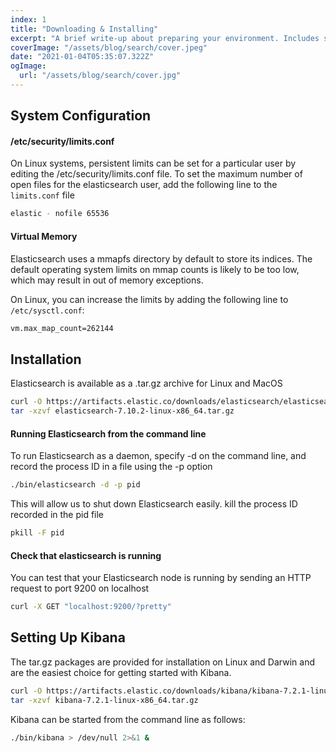 ```yaml
---
index: 1
title: "Downloading & Installing"
excerpt: "A brief write-up about preparing your environment. Includes setting up elasticsearch in your local/remote linux based environment. Also need kibana as it has UI for interacting with elasticsearch"
coverImage: "/assets/blog/search/cover.jpeg"
date: "2021-01-04T05:35:07.322Z"
ogImage:
  url: "/assets/blog/search/cover.jpg"
---
```


## System Configuration

#### /etc/security/limits.conf

On Linux systems, persistent limits can be set for a particular user by editing the /etc/security/limits.conf file. To set the maximum number of open files for the elasticsearch user, add the following line to the `limits.conf` file

```bash
elastic - nofile 65536
```

#### Virtual Memory

Elasticsearch uses a mmapfs directory by default to store its indices. The default operating system limits on mmap counts is likely to be too low, which may result in out of memory exceptions.

On Linux, you can increase the limits by adding the following line to `/etc/sysctl.conf`:

```bash
vm.max_map_count=262144
```

## Installation

Elasticsearch is available as a .tar.gz archive for Linux and MacOS

```bash
curl -O https://artifacts.elastic.co/downloads/elasticsearch/elasticsearch-7.10.2-linux-x86_64.tar.gz
tar -xzvf elasticsearch-7.10.2-linux-x86_64.tar.gz
```

#### Running Elasticsearch from the command line

To run Elasticsearch as a daemon, specify -d on the command line, and record the process ID in a file using the -p option

```bash
./bin/elasticsearch -d -p pid
```

This will allow us to shut down Elasticsearch easily. kill the process ID recorded in the pid file

```bash
pkill -F pid
```

#### Check that elasticsearch is running

You can test that your Elasticsearch node is running by sending an HTTP request to port 9200 on localhost

```bash
curl -X GET "localhost:9200/?pretty"
```

## Setting Up Kibana

The tar.gz packages are provided for installation on Linux and Darwin and are the easiest choice for getting started with Kibana.

```bash
curl -O https://artifacts.elastic.co/downloads/kibana/kibana-7.2.1-linux-x86_64.tar.gz
tar -xzvf kibana-7.2.1-linux-x86_64.tar.gz
```

Kibana can be started from the command line as follows:

```bash
./bin/kibana > /dev/null 2>&1 &
```
